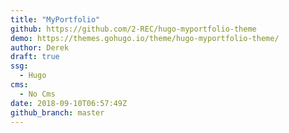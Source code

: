 ```yaml
---
title: "MyPortfolio"
github: https://github.com/2-REC/hugo-myportfolio-theme
demo: https://themes.gohugo.io/theme/hugo-myportfolio-theme/
author: Derek
draft: true
ssg:
  - Hugo
cms:
  - No Cms
date: 2018-09-10T06:57:49Z
github_branch: master
---
```

